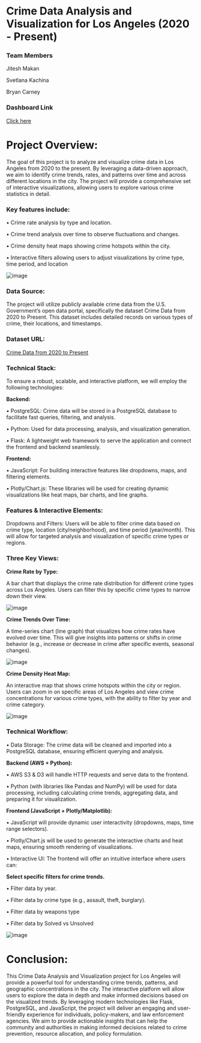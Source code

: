 # Crime Data Analysis and Visualization for Los Angeles (2020 - Present)

### Team Members

Jitesh Makan

Svetlana Kachina

Bryan Carney

### Dashboard Link

[Click here](https://jiteshmakan.github.io/Crime---P3/)

# Project Overview:

The goal of this project is to analyze and visualize crime data in Los Angeles from 2020 to the present. By leveraging a data-driven approach, we aim to identify crime trends, rates, and patterns over time and across different locations in the city. The project will provide a comprehensive set of interactive visualizations, allowing users to explore various crime statistics in detail.

### Key features include:

• Crime rate analysis by type and location.

• Crime trend analysis over time to observe fluctuations and changes.

• Crime density heat maps showing crime hotspots within the city.

• Interactive filters allowing users to adjust visualizations by crime type, time period, and location

![image](https://github.com/user-attachments/assets/d88ea653-c192-48df-9643-a17e8e821a3c)

### Data Source:

The project will utilize publicly available crime data from the U.S. Government’s open data portal, specifically the dataset Crime Data from 2020 to Present. This dataset includes detailed records on various types of crime, their locations, and timestamps.

### Dataset URL:

[Crime Data from 2020 to Present](https://catalog.data.gov/dataset/crime-data-from-2020-to-present)

### Technical Stack:

To ensure a robust, scalable, and interactive platform, we will employ the following technologies:

**Backend:**

• PostgreSQL: Crime data will be stored in a PostgreSQL database to facilitate fast queries, filtering, and analysis.

• Python: Used for data processing, analysis, and visualization generation.

• Flask: A lightweight web framework to serve the application and connect the frontend and backend seamlessly.

**Frontend:**

• JavaScript: For building interactive features like dropdowns, maps, and filtering elements.

• Plotly/Chart.js: These libraries will be used for creating dynamic visualizations like heat maps, bar charts, and line graphs.

### Features & Interactive Elements:

Dropdowns and Filters: Users will be able to filter crime data based on crime type, location (city/neighborhood), and time period (year/month). This will allow for targeted analysis and visualization of specific crime types or regions.

### Three Key Views:

**Crime Rate by Type:**

A bar chart that displays the crime rate distribution for different crime types across Los Angeles. Users can filter this by specific crime types to narrow down their view.

![image](https://github.com/user-attachments/assets/4c23673f-d967-47a5-9b48-74194771ece3)

**Crime Trends Over Time:**

A time-series chart (line graph) that visualizes how crime rates have evolved over time. This will give insights into patterns or shifts in crime behavior (e.g., increase or decrease in crime after specific events, seasonal changes).

![image](https://github.com/user-attachments/assets/74a4c215-af58-4eb5-aff9-a95408af3e8e)

**Crime Density Heat Map:**

An interactive map that shows crime hotspots within the city or region. Users can zoom in on specific areas of Los Angeles and view crime concentrations for various crime types, with the ability to filter by year and crime category.

![image](https://github.com/user-attachments/assets/7454dd7b-0b31-4b95-be27-5f6fc3ed9f53)

### Technical Workflow:

• Data Storage: The crime data will be cleaned and imported into a PostgreSQL database, ensuring efficient querying and analysis.

**Backend (AWS + Python):**

• AWS S3 & D3 will handle HTTP requests and serve data to the frontend.

• Python (with libraries like Pandas and NumPy) will be used for data processing, including calculating crime trends, aggregating data, and preparing it for visualization.

**Frontend (JavaScript + Plotly/Matplotlib):**

• JavaScript will provide dynamic user interactivity (dropdowns, maps, time range selectors).

• Plotly/Chart.js will be used to generate the interactive charts and heat maps, ensuring smooth rendering of visualizations.

• Interactive UI: The frontend will offer an intuitive interface where users can:

**Select specific filters for crime trends.**

• Filter data by year.

• Filter data by crime type (e.g., assault, theft, burglary).

• Filter data by weapons type 

• Filter data by Solved vs Unsolved

![image](https://github.com/user-attachments/assets/bc04c33e-5b9d-445a-9fd4-631bceffae0e)

# Conclusion:

This Crime Data Analysis and Visualization project for Los Angeles will provide a powerful tool for understanding crime trends, patterns, and geographic concentrations in the city. The interactive platform will allow users to explore the data in depth and make informed decisions based on the visualized trends. By leveraging modern technologies like Flask, PostgreSQL, and JavaScript, the project will deliver an engaging and user-friendly experience for individuals, policy-makers, and law enforcement agencies.
We aim to provide actionable insights that can help the community and authorities in making informed decisions related to crime prevention, resource allocation, and policy formulation.

